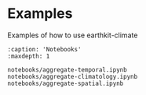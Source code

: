 # Examples

Examples of how to use earthkit-climate

```{toctree}
:caption: 'Notebooks'
:maxdepth: 1

notebooks/aggregate-temporal.ipynb
notebooks/aggregate-climatology.ipynb
notebooks/aggregate-spatial.ipynb
```
